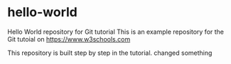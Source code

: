 # hello-world
Hello World repository for Git tutorial
This is an example repository for the Git tutoial on https://www.w3schools.com

This repository is built step by step in the tutorial.
changed something
